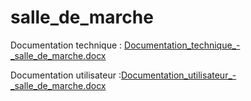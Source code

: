 # salle_de_marche
Documentation technique : [Documentation_technique_-_salle_de_marche.docx](https://github.com/lulu960/PPE_Return/files/8664744/Documentation_technique_-_salle_de_marche.docx)


Documentation utilisateur :[Documentation_utilisateur_-_salle_de_marche.docx](https://github.com/lulu960/PPE_Return/files/8664736/Documentation_utilisateur_-_salle_de_marche.docx)
